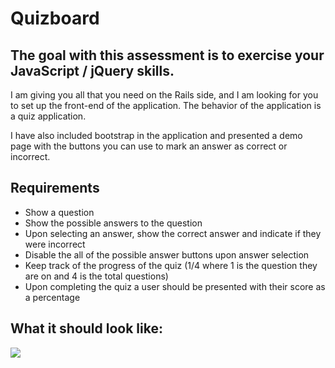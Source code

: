 # Quizboard

## The goal with this assessment is to exercise your JavaScript / jQuery skills.

I am giving you all that you need on the Rails side, and I am looking for you to
set up the front-end of the application. The behavior of the application is a
quiz application.

I have also included bootstrap in the application and presented a demo page with
the buttons you can use to mark an answer as correct or incorrect.


## Requirements

- Show a question
- Show the possible answers to the question
- Upon selecting an answer, show the correct answer and indicate if they were
  incorrect
- Disable the all of the possible answer buttons upon answer selection
- Keep track of the progress of the quiz (1/4 where 1 is the question they are
  on and 4 is the total questions)
- Upon completing the quiz a user should be presented with their score as a
  percentage

## What it should look like:

![](https://photos-4.dropbox.com/t/1/AAAcZtpfBZ8cn20_2dw7pcuCqqW-mprgbaChWGzLgGSTfA/12/252902076/png/1024x768/3/1413824400/0/2/Screenshot%202014-10-20%2008.59.38.png/plIiHrmKcC_cI0ZlK4SV57MXzRFZ9waScs7OWpvMrao)
